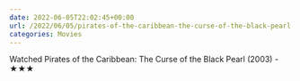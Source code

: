 ```yaml
---
date: 2022-06-05T22:02:45+00:00
url: /2022/06/05/pirates-of-the-caribbean-the-curse-of-the-black-pearl.html
categories: Movies
---
```

Watched Pirates of the Caribbean: The Curse of the Black Pearl (2003) - ★★★




